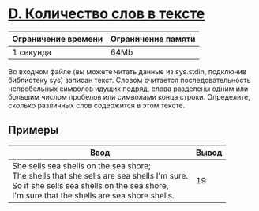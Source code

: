 # [D. Количество слов в тексте](https://contest.yandex.ru/contest/27663/problems/D/ "Ссылка на сайт с задачей")
| Ограничение времени | Ограничение памяти |
| -|-|
| 1 секунда | 64Mb |

Во входном файле (вы можете читать данные из sys.stdin, подключив библиотеку sys) записан текст. Словом считается последовательность непробельных символов идущих подряд, слова разделены одним или большим числом пробелов или символами конца строки. Определите, сколько различных слов содержится в этом тексте.

## Примеры

| Ввод | Вывод |
| -|-|
| She sells sea shells on the sea shore;</br>The shells that she sells are sea shells I'm sure.</br>So if she sells sea shells on the sea shore,</br>I'm sure that the shells are sea shore shells. | 19 |